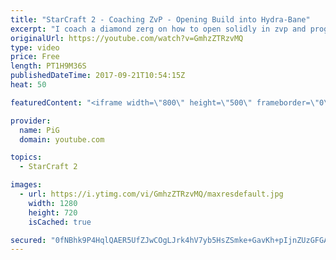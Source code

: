 ```yaml
---
title: "StarCraft 2 - Coaching ZvP - Opening Build into Hydra-Bane"
excerpt: "I coach a diamond zerg on how to open solidly in zvp and progress to the hydra-bane stage of the game -- Watch live at https://www.twitch.tv/x5_pig"
originalUrl: https://youtube.com/watch?v=GmhzZTRzvMQ
type: video
price: Free
length: PT1H9M36S
publishedDateTime: 2017-09-21T10:54:15Z
heat: 50

featuredContent: "<iframe width=\"800\" height=\"500\" frameborder=\"0\" src=\"https://www.youtube.com/embed/GmhzZTRzvMQ\" allow=\"accelerometer; autoplay; encrypted-media; gyroscope; picture-in-picture\" allowfullscreen></iframe>"

provider:
  name: PiG
  domain: youtube.com

topics:
  - StarCraft 2

images:
  - url: https://i.ytimg.com/vi/GmhzZTRzvMQ/maxresdefault.jpg
    width: 1280
    height: 720
    isCached: true

secured: "0fNBhk9P4HqlQAER5UfZJwCOgLJrk4hV7yb5HsZSmke+GavKh+pIjnZUzGFGAjcDrahjF6TG7KTnZvn/XCXzTx2qPP11/FRF/pWneFLG73uaRbIsiCSXnl5vGYu/6UftO1BDMWPBQdFcic/3NmAOqaRGp7RLeTWoggS/Efom4XBoUE67ZCxVZ6YSglqnDNsnaAC98zHOsZsoszvIYkEzHUsdr27Iwx2evhmf998Ji/Xu3TwwgyH4RXa6pysbOVjSR/qmK1yq69RoG5mPEW8+M3GdPUpzEcYOVcpLYTDMqF/iLtrXmKZCVbp2ULL8JOkgocWdD+D5nVtqZImVZVrg3Ev0zXjFslB/reIZ4NeGPuWvvIPQebwjTD3PyuOKlgou0lXz4lkKDnn0I0OGlypEeVIyPaeFC3dzY/tniAB3Ano=;Xzq1+1PEi6XxESHou3427A=="
---
```


